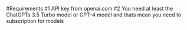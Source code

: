 #Requirements
  #1 API key from openai.com 
  #2 You need at least the ChatGPTs  3.5 Turbo model or GPT-4 model and thats mean you need to subscription for models







